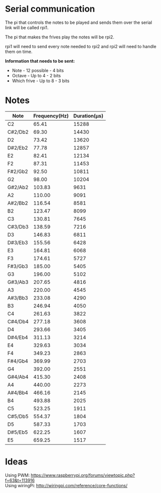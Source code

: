 # Serial communication
The pi that controls the notes to be played and sends them over the serial link will be called rpi1.

The pi that makes the frives play the notes will be rpi2.

rpi1 will need to send every note needed to rpi2 and rpi2 will need to handle them on time.

**Information that needs to be sent:**

* Note - 12 possible - 4 bits
* Octave - Up to 4 - 2 bits
* Which frive - Up to 8 - 3 bits

# Notes
| Note | Frequency(Hz) | Duration(µs) |
|----|----|----|
| C2 | 65.41  | 15288 |
| C#2/Db2  | 69.30  | 14430 |
| D2 | 73.42  | 13620 |
| D#2/Eb2  | 77.78  | 12857 |
| E2 | 82.41  | 12134 |
| F2 | 87.31  | 11453 |
| F#2/Gb2  | 92.50  | 10811 |
| G2 | 98.00  | 10204 |
| G#2/Ab2  | 103.83  | 9631 |
| A2 | 110.00  | 9091 |
| A#2/Bb2  | 116.54  | 8581 |
| B2 | 123.47  | 8099 |
| C3 | 130.81  | 7645 |
| C#3/Db3  | 138.59  | 7216 |
| D3 | 146.83  | 6811 |
| D#3/Eb3  | 155.56  | 6428 |
| E3 | 164.81  | 6068 |
| F3 | 174.61  | 5727 |
| F#3/Gb3  | 185.00  | 5405 |
| G3 | 196.00  | 5102 |
| G#3/Ab3  | 207.65  | 4816 |
| A3 | 220.00  | 4545 |
| A#3/Bb3  | 233.08  | 4290 |
| B3 | 246.94  | 4050 |
| C4 | 261.63  | 3822 |
| C#4/Db4  | 277.18  | 3608 |
| D4 | 293.66  | 3405 |
| D#4/Eb4  | 311.13  | 3214 |
| E4 | 329.63  | 3034 |
| F4 | 349.23  | 2863 |
| F#4/Gb4  | 369.99  | 2703 |
| G4 | 392.00  | 2551 |
| G#4/Ab4  | 415.30  | 2408 |
| A4 | 440.00  | 2273 |
| A#4/Bb4  | 466.16  | 2145 |
| B4 | 493.88  | 2025 |
| C5 | 523.25  | 1911 |
| C#5/Db5  | 554.37  | 1804 |
| D5 | 587.33  | 1703 |
| D#5/Eb5  | 622.25  | 1607 |
| E5 | 659.25  | 1517 |

# Ideas
Using PWM: https://www.raspberrypi.org/forums/viewtopic.php?f=63&t=113916<br>
Using wiringPi: http://wiringpi.com/reference/core-functions/

